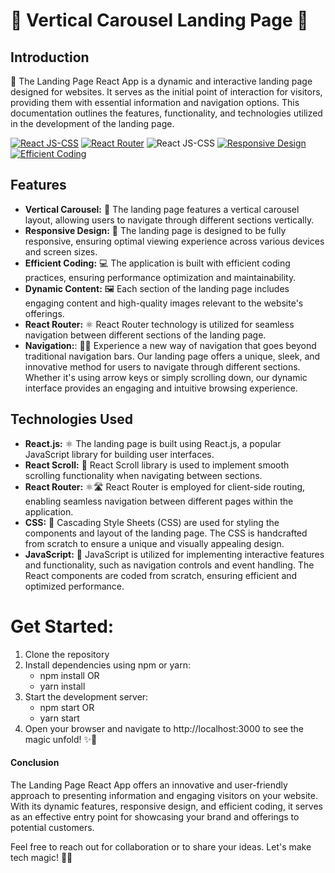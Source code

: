 # 🚀 Vertical Carousel Landing Page 🌟

## Introduction
🚀 The Landing Page React App is a dynamic and interactive landing page designed for websites. It serves as the initial point of interaction for visitors, providing them with essential information and navigation options. This documentation outlines the features, functionality, and technologies utilized in the development of the landing page.

[![React JS-CSS](https://img.shields.io/badge/React%20JS-8A2BE2)](https://reactjs.org/)
[![React Router](https://img.shields.io/badge/React%20Router-4fc08d)](https://reactrouter.com/)
![React JS-CSS](https://img.shields.io/badge/CSS-React%20JS-8A2BE2)
[![Responsive Design](https://img.shields.io/badge/Responsive-Design-blue)](https://en.wikipedia.org/wiki/Responsive_web_design)
[![Efficient Coding](https://img.shields.io/badge/Efficient-Coding-success)](https://en.wikipedia.org/wiki/Computer_programming)



## Features
- **Vertical Carousel:** 🔄 The landing page features a vertical carousel layout, allowing users to navigate through different sections vertically.
- **Responsive Design:** 📱 The landing page is designed to be fully responsive, ensuring optimal viewing experience across various devices and screen sizes.
- **Efficient Coding:** 💻 The application is built with efficient coding practices, ensuring performance optimization and maintainability.
- **Dynamic Content:** 🖼️ Each section of the landing page includes engaging content and high-quality images relevant to the website's offerings.
- **React Router:** ⚛️ React Router technology is utilized for seamless navigation between different sections of the landing page.
-  **Navigation:**: 🚶‍♂️ Experience a new way of navigation that goes beyond traditional navigation bars. Our landing page offers a unique, sleek, and innovative method for users to navigate through different sections. Whether it's using arrow keys or simply scrolling down, our dynamic interface provides an engaging and intuitive browsing experience.



## Technologies Used
- **React.js:** ⚛️ The landing page is built using React.js, a popular JavaScript library for building user interfaces.
- **React Scroll:** 📜 React Scroll library is used to implement smooth scrolling functionality when navigating between sections.
- **React Router:** ⚛️🛣️ React Router is employed for client-side routing, enabling seamless navigation between different pages within the application.
- **CSS:** 🎨 Cascading Style Sheets (CSS) are used for styling the components and layout of the landing page. The CSS is handcrafted from scratch to ensure a unique and visually appealing design.
- **JavaScript:** 🧩 JavaScript is utilized for implementing interactive features and functionality, such as navigation controls and event handling. The React components are coded from scratch, ensuring efficient and optimized performance.

# Get Started:
<ol>
  <li>Clone the repository</li>
  <li>Install dependencies using npm or yarn:
     <ul>
          <li>
               npm install OR
          </li>
           <li>
               yarn install
          </li>
     </ul>
       </li>
     <li>Start the development server:
     <ul>
          <li>
               npm start OR 
          </li>
           <li>
               yarn start
          </li>
     </ul>
       </li>
  <li>Open your browser and navigate to http://localhost:3000 to see the magic unfold! ✨🔧</li>
</ol>

#### Conclusion
<p>The Landing Page React App offers an innovative and user-friendly approach to presenting information and engaging visitors on your website. With its dynamic features, responsive design, and efficient coding, it serves as an effective entry point for showcasing your brand and offerings to potential customers.</p>
<p>Feel free to reach out for collaboration or to share your ideas. Let's make tech magic! 🚀✨</p>
